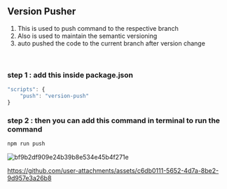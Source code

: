 ## Version Pusher

1. This is used to push command to the respective branch
2. Also is used to maintain the semantic versioning
3. auto pushed the code to the current branch after version change

<br />


### step 1 :  add this inside package.json 
```js
"scripts": {
    "push": "version-push"
}
```

###  step 2 : then you can add this command in terminal to run the command
```js
npm run push
```

![bf9b2df909e24b39b8e534e45b4f271e](https://github.com/user-attachments/assets/e06a7f3b-157b-4ab4-9b3a-f5819086d8ca)


https://github.com/user-attachments/assets/c6db0111-5652-4d7a-8be2-9d957e3a26b8

